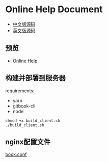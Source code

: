 # Online Help Document

- [中文版源码](https://github.com/xsky-fe/online-help/tree/master/online-help-cn)
- [英文版源码](https://github.com/xsky-fe/online-help/tree/master/online-help-en)

## 预览

- [Online Help](http://10.255.101.184:8080/)

## 构建并部署到服务器

requirements:

- yarn
- gitbook-cli
- node

```
chmod +x build_client.sh
./build_client.sh
```
## nginx配置文件

[book.conf](https://github.com/xsky-fe/online-help/tree/master/book.conf)
